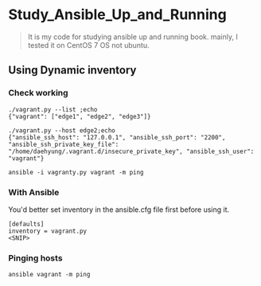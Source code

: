 # Study_Ansible_Up_and_Running

> It is my code for studying ansible up and running book.
> mainly, I tested it on CentOS 7 OS not ubuntu.

## Using Dynamic inventory
### Check working
```
./vagrant.py --list ;echo
{"vagrant": ["edge1", "edge2", "edge3"]}

./vagrant.py --host edge2;echo
{"ansible_ssh_host": "127.0.0.1", "ansible_ssh_port": "2200", "ansible_ssh_private_key_file": "/home/daehyung/.vagrant.d/insecure_private_key", "ansible_ssh_user": "vagrant"}

ansible -i vagranty.py vagrant -m ping
```

### With Ansible
You'd better set inventory in the ansible.cfg file first before using it. 
```
[defaults]
inventory = vagrant.py
<SNIP>
```

### Pinging hosts
```
ansible vagrant -m ping
```
